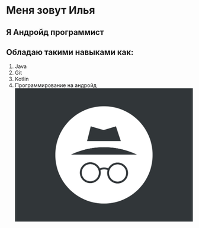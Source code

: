# Меня зовут Илья 
## Я Андройд программист
## Обладаю такими навыками как:
1. Java
2. Git
3. Kotlin
4. Программирование на андройд
![](img/1.jpg)